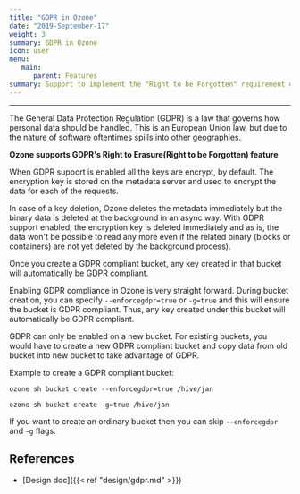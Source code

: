 ```yaml
---
title: "GDPR in Ozone"
date: "2019-September-17"
weight: 3
summary: GDPR in Ozone
icon: user
menu:
   main:
      parent: Features
summary: Support to implement the "Right to be Forgotten" requirement of GDPR
---
```

<!---
  Licensed to the Apache Software Foundation (ASF) under one or more
  contributor license agreements.  See the NOTICE file distributed with
  this work for additional information regarding copyright ownership.
  The ASF licenses this file to You under the Apache License, Version 2.0
  (the "License"); you may not use this file except in compliance with
  the License.  You may obtain a copy of the License at

      http://www.apache.org/licenses/LICENSE-2.0

  Unless required by applicable law or agreed to in writing, software
  distributed under the License is distributed on an "AS IS" BASIS,
  WITHOUT WARRANTIES OR CONDITIONS OF ANY KIND, either express or implied.
  See the License for the specific language governing permissions and
  limitations under the License.
-->
---
<!---
  Licensed to the Apache Software Foundation (ASF) under one or more
  contributor license agreements.  See the NOTICE file distributed with
  this work for additional information regarding copyright ownership.
  The ASF licenses this file to You under the Apache License, Version 2.0
  (the "License"); you may not use this file except in compliance with
  the License.  You may obtain a copy of the License at

      http://www.apache.org/licenses/LICENSE-2.0

  Unless required by applicable law or agreed to in writing, software
  distributed under the License is distributed on an "AS IS" BASIS,
  WITHOUT WARRANTIES OR CONDITIONS OF ANY KIND, either express or implied.
  See the License for the specific language governing permissions and
  limitations under the License.
-->

The General Data Protection Regulation (GDPR) is a law that governs how personal data should be handled. 
This is an European Union law, but due to the nature of software oftentimes spills into other geographies.

**Ozone supports GDPR's Right to Erasure(Right to be Forgotten) feature**

When GDPR support is enabled all the keys are encrypt, by default. The encryption key is stored on the metadata server and used to encrypt the data for each of the requests.

In case of a key deletion, Ozone deletes the metadata immediately but the binary data is deleted at the background in an async way. With GDPR support enabled, the encryption key is deleted immediately and as is, the data won't be possible to read any more even if the related binary (blocks or containers) are not yet deleted by the background process).

Once you create a GDPR compliant bucket, any key created in that bucket will 
automatically be GDPR compliant.

Enabling GDPR compliance in Ozone is very straight forward. During bucket
creation, you can specify `--enforcegdpr=true` or `-g=true` and this will
ensure the bucket is GDPR compliant. Thus, any key created under this bucket
will automatically be GDPR compliant.

GDPR can only be enabled on a new bucket. For existing buckets, you would
have to create a new GDPR compliant bucket and copy data from old bucket into
 new bucket to take advantage of GDPR.

Example to create a GDPR compliant bucket:

```shell
ozone sh bucket create --enforcegdpr=true /hive/jan

ozone sh bucket create -g=true /hive/jan
```

If you want to create an ordinary bucket then you can skip `--enforcegdpr`
and `-g` flags.

## References

 * [Design doc]({{< ref "design/gdpr.md" >}})

